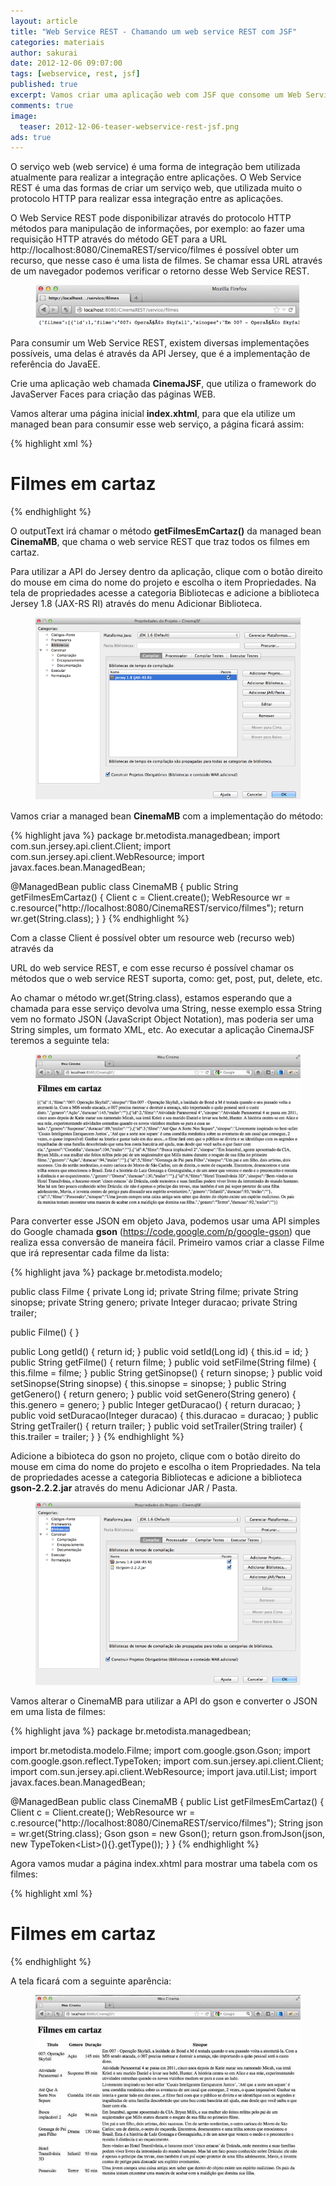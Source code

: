 ```yaml
---
layout: article
title: "Web Service REST - Chamando um web service REST com JSF"
categories: materiais
author: sakurai
date: 2012-12-06 09:07:00
tags: [webservice, rest, jsf]
published: true
excerpt: Vamos criar uma aplicação web com JSF que consome um Web Service REST.
comments: true
image:
  teaser: 2012-12-06-teaser-webservice-rest-jsf.png
ads: true
---
```


O serviço web (web service) é uma forma de integração bem utilizada atualmente para realizar a integração entre aplicações. O Web Service REST é uma das formas de criar um serviço web, que utilizada muito o protocolo HTTP para realizar essa integração entre as aplicações.

O Web Service REST pode disponibilizar através do protocolo HTTP métodos para manipulação de informações, por exemplo: ao fazer uma requisição HTTP através do método GET para a URL http://localhost:8080/CinemaREST/servico/filmes é possível obter um recurso, que nesse caso é uma lista de filmes. Se chamar essa URL através de um navegador podemos verificar o retorno desse Web Service REST.

<figure>
    <a href="/images/2012-12-06-webservice-rest-jsf-01.png"><img src="/images/2012-12-06-webservice-rest-jsf-01.png" alt=""></a>
</figure>

Para consumir um Web Service REST, existem diversas implementações possíveis, uma delas é através da API Jersey, que é a implementação de referência do JavaEE.

Crie uma aplicação web chamada **CinemaJSF**, que utiliza o framework do JavaServer Faces para criação das páginas WEB.

Vamos alterar uma página inicial **index.xhtml**, para que ela utilize um managed bean para consumir esse web serviço, a página ficará assim:

{% highlight xml %}
<?xml version='1.0' encoding='UTF-8' ?>
<!DOCTYPE html PUBLIC "-//W3C//DTD XHTML 1.0 Transitional//EN"
"http://www.w3.org/TR/xhtml1/DTD/xhtml1-transitional.dtd">
<html xmlns="http://www.w3.org/1999/xhtml"
      xmlns:h="http://java.sun.com/jsf/html">
  <h:head>
    <title>Meu Cinema</title>
  </h:head>
  <h:body>
    <h1>Filmes em cartaz</h1>
    <h:outputText value="#{cinemaMB.filmesEmCartaz}"/>
  </h:body>
</html>
{% endhighlight %}

O outputText irá chamar o método **getFilmesEmCartaz()** da managed bean **CinemaMB**, que chama o web service REST que traz todos os filmes em cartaz.

Para utilizar a API do Jersey dentro da aplicação, clique com o botão direito do mouse em cima do nome do projeto e escolha o item Propriedades. Na tela de propriedades acesse a categoria Bibliotecas e adicione a biblioteca Jersey 1.8 (JAX-RS RI) através do menu Adicionar Biblioteca.

<figure>
    <a href="/images/2012-12-06-webservice-rest-jsf-02.png"><img src="/images/2012-12-06-webservice-rest-jsf-02.png" alt=""></a>
</figure>

Vamos criar a managed bean **CinemaMB** com a implementação do método:

{% highlight java %}
package br.metodista.managedbean;
import com.sun.jersey.api.client.Client;
import com.sun.jersey.api.client.WebResource;
import javax.faces.bean.ManagedBean;

@ManagedBean
public class CinemaMB {
  public String getFilmesEmCartaz() {
    Client c = Client.create();
    WebResource wr = c.resource("http://localhost:8080/CinemaREST/servico/filmes");
    return wr.get(String.class);
  }
}
{% endhighlight %}

Com a classe Client é possível obter um resource web (recurso web) através da

URL do web service REST, e com esse recurso é possível chamar os métodos que o web service REST suporta, como: get, post, put, delete, etc.

Ao chamar o método wr.get(String.class), estamos esperando que a chamada para esse serviço devolva uma String, nesse exemplo essa String vem no formato JSON (JavaScript Object Notation), mas poderia ser uma String simples, um formato XML, etc. Ao executar a aplicação CinemaJSF teremos a seguinte tela:

<figure>
    <a href="/images/2012-12-06-webservice-rest-jsf-03.png"><img src="/images/2012-12-06-webservice-rest-jsf-03.png" alt=""></a>
</figure>

Para converter esse JSON em objeto Java, podemos usar uma API simples do Google chamada **gson** (https://code.google.com/p/google-gson) que realiza essa conversão de maneira fácil. Primeiro vamos criar a classe Filme que irá representar cada filme da lista:

{% highlight java %}
package br.metodista.modelo;

public class Filme {
  private Long id;
  private String filme;
  private String sinopse;
  private String genero;
  private Integer duracao;
  private String trailer;

  public Filme() {
  }

  public Long getId() {
    return id;
  }
  public void setId(Long id) {
    this.id = id;
  }
  public String getFilme() {
    return filme;
  }
  public void setFilme(String filme) {
    this.filme = filme;
  }
  public String getSinopse() {
    return sinopse;
  }
  public void setSinopse(String sinopse) {
    this.sinopse = sinopse;
  }
  public String getGenero() {
    return genero;
  }
  public void setGenero(String genero) {
    this.genero = genero;
  }
  public Integer getDuracao() {
    return duracao;
  }
  public void setDuracao(Integer duracao) {
    this.duracao = duracao;
  }
  public String getTrailer() {
    return trailer;
  }
  public void setTrailer(String trailer) {
    this.trailer = trailer;
  }
}
{% endhighlight %}

Adicione a bibioteca do gson no projeto, clique com o botão direito do mouse em cima do nome do projeto e escolha o item Propriedades. Na tela de propriedades acesse a categoria Bibliotecas e adicione a biblioteca **gson-2.2.2.jar** através do menu Adicionar JAR / Pasta.

<figure>
    <a href="/images/2012-12-06-webservice-rest-jsf-04.png"><img src="/images/2012-12-06-webservice-rest-jsf-04.png" alt=""></a>
</figure>

Vamos alterar o CinemaMB para utilizar a API do gson e converter o JSON em uma lista de filmes:

{% highlight java %}
package br.metodista.managedbean;

import br.metodista.modelo.Filme;
import com.google.gson.Gson;
import com.google.gson.reflect.TypeToken;
import com.sun.jersey.api.client.Client;
import com.sun.jersey.api.client.WebResource;
import java.util.List;
import javax.faces.bean.ManagedBean;

@ManagedBean
public class CinemaMB {
  public List<Filme> getFilmesEmCartaz() {
    Client c = Client.create();
    WebResource wr = c.resource("http://localhost:8080/CinemaREST/servico/filmes");
    String json = wr.get(String.class);
    Gson gson = new Gson();
    return gson.fromJson(json, new TypeToken<List<Filme>>(){}.getType());
  }
}
{% endhighlight %}

Agora vamos mudar a página index.xhtml para mostrar uma tabela com os filmes:

{% highlight xml %}
<?xml version='1.0' encoding='UTF-8' ?>
<!DOCTYPE html PUBLIC "-//W3C//DTD XHTML 1.0 Transitional//EN"
"http://www.w3.org/TR/xhtml1/DTD/xhtml1-transitional.dtd">
<html xmlns="http://www.w3.org/1999/xhtml"
      xmlns:h="http://java.sun.com/jsf/html"
      xmlns:f="http://java.sun.com/jsf/core">
  <h:head>
    <title>Meu Cinema</title>
  </h:head>
  <h:body>
    <h1>Filmes em cartaz</h1>
    <h:outputText value=""/>
    <h:dataTable value="#{cinemaMB.filmesEmCartaz}" var="f" width="100%">
      <h:column>
        <f:facet name="header">
          <h:outputText value="Titulo"/>
        </f:facet>
        <h:outputText value="#{f.filme}"/>
      </h:column>
      <h:column>
        <f:facet name="header">
          <h:outputText value="Genero"/>
        </f:facet>
        <h:outputText value="#{f.genero}"/>
      </h:column>
      <h:column>
        <f:facet name="header">
          <h:outputText value="Duração"/>
        </f:facet>
        <h:outputText value="#{f.duracao} min"/>
      </h:column>
      <h:column>
        <f:facet name="header">
          <h:outputText value="Sinopse"/>
        </f:facet>
        <h:outputText value="#{f.sinopse}"/>
      </h:column>
    </h:dataTable>
  </h:body>
</html>
{% endhighlight %}

A tela ficará com a seguinte aparência:

<figure>
    <a href="/images/2012-12-06-webservice-rest-jsf-05.png"><img src="/images/2012-12-06-webservice-rest-jsf-05.png" alt=""></a>
</figure>
